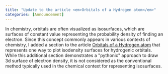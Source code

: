 ```yaml
---
title: "Update to the article <em>Orbitals of a Hydrogen atom</em>"
categories: [Announcement]
---
```


In chemistry, orbitals are often visualized as isosurfaces, which are surfaces of constant value representing the probability density of finding an electron. Since this concept commonly appears in various contexts of chemistry, I added a section to the article [Orbitals of a Hydrogen atom](https://laiducanh.github.io/posts/orbitals-of-a-hydrogen-atom/) that represents one way to plot isodensity surfaces for hydrogenic orbitals. While this additional section demonstrates a "pythonic" approach to draw 3d surface of electron density, it is not considered as the conventional method typically used in the chemical context for representing isosurfaces. 
